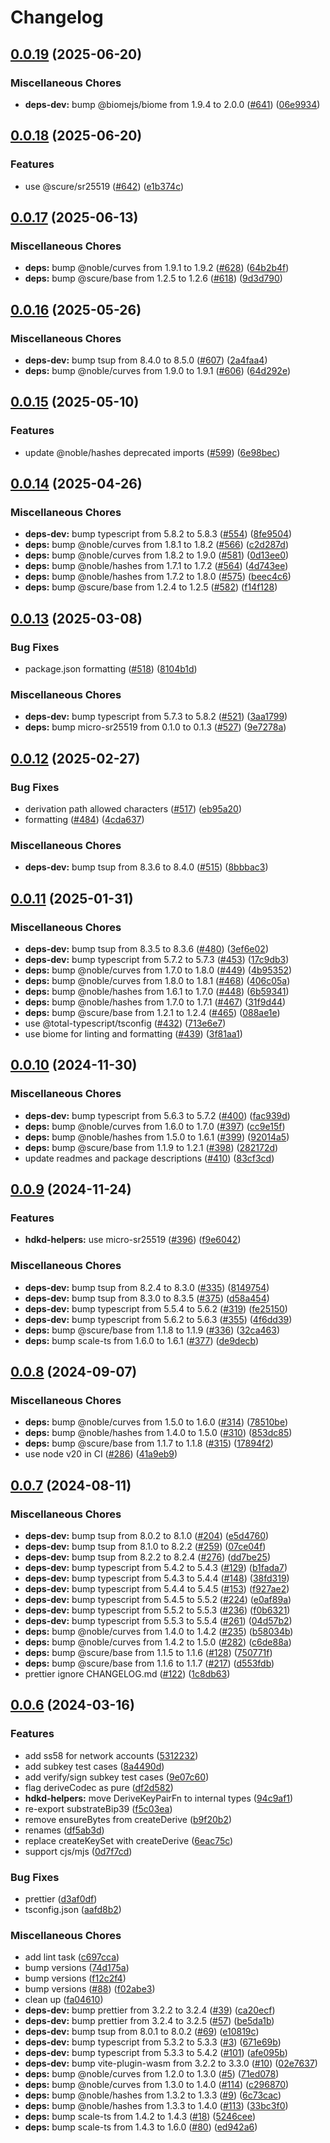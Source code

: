 # Changelog

## [0.0.19](https://github.com/polkadot-labs/hdkd/compare/hdkd-helpers-v0.0.18...hdkd-helpers-v0.0.19) (2025-06-20)


### Miscellaneous Chores

* **deps-dev:** bump @biomejs/biome from 1.9.4 to 2.0.0 ([#641](https://github.com/polkadot-labs/hdkd/issues/641)) ([06e9934](https://github.com/polkadot-labs/hdkd/commit/06e993414b1b6fe85f4db312a57e896c71c6ef52))

## [0.0.18](https://github.com/polkadot-labs/hdkd/compare/hdkd-helpers-v0.0.17...hdkd-helpers-v0.0.18) (2025-06-20)


### Features

* use @scure/sr25519 ([#642](https://github.com/polkadot-labs/hdkd/issues/642)) ([e1b374c](https://github.com/polkadot-labs/hdkd/commit/e1b374c47840b0c7a40887bd300e65705fd2f858))

## [0.0.17](https://github.com/polkadot-labs/hdkd/compare/hdkd-helpers-v0.0.16...hdkd-helpers-v0.0.17) (2025-06-13)


### Miscellaneous Chores

* **deps:** bump @noble/curves from 1.9.1 to 1.9.2 ([#628](https://github.com/polkadot-labs/hdkd/issues/628)) ([64b2b4f](https://github.com/polkadot-labs/hdkd/commit/64b2b4fb7747a64cec904ba39a9a5b4af7f3282e))
* **deps:** bump @scure/base from 1.2.5 to 1.2.6 ([#618](https://github.com/polkadot-labs/hdkd/issues/618)) ([9d3d790](https://github.com/polkadot-labs/hdkd/commit/9d3d7909ebb86c660d7e94567a36c0a651ad1790))

## [0.0.16](https://github.com/polkadot-labs/hdkd/compare/hdkd-helpers-v0.0.15...hdkd-helpers-v0.0.16) (2025-05-26)


### Miscellaneous Chores

* **deps-dev:** bump tsup from 8.4.0 to 8.5.0 ([#607](https://github.com/polkadot-labs/hdkd/issues/607)) ([2a4faa4](https://github.com/polkadot-labs/hdkd/commit/2a4faa4a1f30c11c046b34524e4d4ef2e4daef71))
* **deps:** bump @noble/curves from 1.9.0 to 1.9.1 ([#606](https://github.com/polkadot-labs/hdkd/issues/606)) ([64d292e](https://github.com/polkadot-labs/hdkd/commit/64d292eca0ea3149fb79ef67e9ab2b0e7c07d9f6))

## [0.0.15](https://github.com/polkadot-labs/hdkd/compare/hdkd-helpers-v0.0.14...hdkd-helpers-v0.0.15) (2025-05-10)


### Features

* update @noble/hashes deprecated imports ([#599](https://github.com/polkadot-labs/hdkd/issues/599)) ([6e98bec](https://github.com/polkadot-labs/hdkd/commit/6e98beca2d3fc520772717e436ecd260681679d6))

## [0.0.14](https://github.com/polkadot-labs/hdkd/compare/hdkd-helpers-v0.0.13...hdkd-helpers-v0.0.14) (2025-04-26)


### Miscellaneous Chores

* **deps-dev:** bump typescript from 5.8.2 to 5.8.3 ([#554](https://github.com/polkadot-labs/hdkd/issues/554)) ([8fe9504](https://github.com/polkadot-labs/hdkd/commit/8fe9504ba4e12ec91ae7bdd1b9116bb87c250ece))
* **deps:** bump @noble/curves from 1.8.1 to 1.8.2 ([#566](https://github.com/polkadot-labs/hdkd/issues/566)) ([c2d287d](https://github.com/polkadot-labs/hdkd/commit/c2d287deeb8fc570ff5af00a5305e39efb1e0aab))
* **deps:** bump @noble/curves from 1.8.2 to 1.9.0 ([#581](https://github.com/polkadot-labs/hdkd/issues/581)) ([0d13ee0](https://github.com/polkadot-labs/hdkd/commit/0d13ee0158c11fc3e92d26225dbb47bb64578fe0))
* **deps:** bump @noble/hashes from 1.7.1 to 1.7.2 ([#564](https://github.com/polkadot-labs/hdkd/issues/564)) ([4d743ee](https://github.com/polkadot-labs/hdkd/commit/4d743eeaa615a8dfed182121c62dc8e03762be20))
* **deps:** bump @noble/hashes from 1.7.2 to 1.8.0 ([#575](https://github.com/polkadot-labs/hdkd/issues/575)) ([beec4c6](https://github.com/polkadot-labs/hdkd/commit/beec4c62931b9b7f8c8af1659a2aa7b5dd2be5c1))
* **deps:** bump @scure/base from 1.2.4 to 1.2.5 ([#582](https://github.com/polkadot-labs/hdkd/issues/582)) ([f14f128](https://github.com/polkadot-labs/hdkd/commit/f14f128e3ae39726539c3fa902bed18a752d3bba))

## [0.0.13](https://github.com/polkadot-labs/hdkd/compare/hdkd-helpers-v0.0.12...hdkd-helpers-v0.0.13) (2025-03-08)


### Bug Fixes

* package.json formatting ([#518](https://github.com/polkadot-labs/hdkd/issues/518)) ([8104b1d](https://github.com/polkadot-labs/hdkd/commit/8104b1d6af262c13a04643b5f4f991a8d7076a93))


### Miscellaneous Chores

* **deps-dev:** bump typescript from 5.7.3 to 5.8.2 ([#521](https://github.com/polkadot-labs/hdkd/issues/521)) ([3aa1799](https://github.com/polkadot-labs/hdkd/commit/3aa1799568e85168bc065ed15f6b215b92f5eb3a))
* **deps:** bump micro-sr25519 from 0.1.0 to 0.1.3 ([#527](https://github.com/polkadot-labs/hdkd/issues/527)) ([9e7278a](https://github.com/polkadot-labs/hdkd/commit/9e7278a75b381f9a3c819e5059126e6de40a626a))

## [0.0.12](https://github.com/polkadot-labs/hdkd/compare/hdkd-helpers-v0.0.11...hdkd-helpers-v0.0.12) (2025-02-27)


### Bug Fixes

* derivation path allowed characters ([#517](https://github.com/polkadot-labs/hdkd/issues/517)) ([eb95a20](https://github.com/polkadot-labs/hdkd/commit/eb95a207af6b123b7bad9d29a9ebfd86cb7a8490))
* formatting ([#484](https://github.com/polkadot-labs/hdkd/issues/484)) ([4cda637](https://github.com/polkadot-labs/hdkd/commit/4cda637b4021f36d3bb2485a48c8749814ab9181))


### Miscellaneous Chores

* **deps-dev:** bump tsup from 8.3.6 to 8.4.0 ([#515](https://github.com/polkadot-labs/hdkd/issues/515)) ([8bbbac3](https://github.com/polkadot-labs/hdkd/commit/8bbbac3c02e1be4f18face917d4c70171025b4fd))

## [0.0.11](https://github.com/polkadot-labs/hdkd/compare/hdkd-helpers-v0.0.10...hdkd-helpers-v0.0.11) (2025-01-31)


### Miscellaneous Chores

* **deps-dev:** bump tsup from 8.3.5 to 8.3.6 ([#480](https://github.com/polkadot-labs/hdkd/issues/480)) ([3ef6e02](https://github.com/polkadot-labs/hdkd/commit/3ef6e02827212d934b59a4e566d8aa61d3ba7b27))
* **deps-dev:** bump typescript from 5.7.2 to 5.7.3 ([#453](https://github.com/polkadot-labs/hdkd/issues/453)) ([17c9db3](https://github.com/polkadot-labs/hdkd/commit/17c9db308d4475b7ec3bfb56ce0b73b2d1dc653c))
* **deps:** bump @noble/curves from 1.7.0 to 1.8.0 ([#449](https://github.com/polkadot-labs/hdkd/issues/449)) ([4b95352](https://github.com/polkadot-labs/hdkd/commit/4b95352349883cc028aa35cd183aaa012b5ca059))
* **deps:** bump @noble/curves from 1.8.0 to 1.8.1 ([#468](https://github.com/polkadot-labs/hdkd/issues/468)) ([406c05a](https://github.com/polkadot-labs/hdkd/commit/406c05a4659dae3eb68ed7baa7d877f4580aa969))
* **deps:** bump @noble/hashes from 1.6.1 to 1.7.0 ([#448](https://github.com/polkadot-labs/hdkd/issues/448)) ([6b59341](https://github.com/polkadot-labs/hdkd/commit/6b5934137685bda37be9e8eba818b7bc556c17a5))
* **deps:** bump @noble/hashes from 1.7.0 to 1.7.1 ([#467](https://github.com/polkadot-labs/hdkd/issues/467)) ([31f9d44](https://github.com/polkadot-labs/hdkd/commit/31f9d447cc9ba127deb67daba85f135eb3930a77))
* **deps:** bump @scure/base from 1.2.1 to 1.2.4 ([#465](https://github.com/polkadot-labs/hdkd/issues/465)) ([088ae1e](https://github.com/polkadot-labs/hdkd/commit/088ae1e71854b63848325ce16799b7a20b04a9f9))
* use @total-typescript/tsconfig ([#432](https://github.com/polkadot-labs/hdkd/issues/432)) ([713e6e7](https://github.com/polkadot-labs/hdkd/commit/713e6e73f8ac3950f6fa2fc4299ddf54fde252c5))
* use biome for linting and formatting ([#439](https://github.com/polkadot-labs/hdkd/issues/439)) ([3f81aa1](https://github.com/polkadot-labs/hdkd/commit/3f81aa159f3429914c19edab3f266a00ca6f40a4))

## [0.0.10](https://github.com/polkadot-labs/hdkd/compare/hdkd-helpers-v0.0.9...hdkd-helpers-v0.0.10) (2024-11-30)


### Miscellaneous Chores

* **deps-dev:** bump typescript from 5.6.3 to 5.7.2 ([#400](https://github.com/polkadot-labs/hdkd/issues/400)) ([fac939d](https://github.com/polkadot-labs/hdkd/commit/fac939d8dbe7bcd7db9e2fca1c03ab0f1cdb1847))
* **deps:** bump @noble/curves from 1.6.0 to 1.7.0 ([#397](https://github.com/polkadot-labs/hdkd/issues/397)) ([cc9e15f](https://github.com/polkadot-labs/hdkd/commit/cc9e15fbe26b50fb6d59dec63ddd6e4aefa1782d))
* **deps:** bump @noble/hashes from 1.5.0 to 1.6.1 ([#399](https://github.com/polkadot-labs/hdkd/issues/399)) ([92014a5](https://github.com/polkadot-labs/hdkd/commit/92014a5726624583bffadf3397e4380fb90af3be))
* **deps:** bump @scure/base from 1.1.9 to 1.2.1 ([#398](https://github.com/polkadot-labs/hdkd/issues/398)) ([282172d](https://github.com/polkadot-labs/hdkd/commit/282172dc38c957f50a9be3640f3148fe47224843))
* update readmes and package descriptions ([#410](https://github.com/polkadot-labs/hdkd/issues/410)) ([83cf3cd](https://github.com/polkadot-labs/hdkd/commit/83cf3cdc75862f6048269b2f3327ce74ccca905d))

## [0.0.9](https://github.com/polkadot-labs/hdkd/compare/hdkd-helpers-v0.0.8...hdkd-helpers-v0.0.9) (2024-11-24)


### Features

* **hdkd-helpers:** use micro-sr25519 ([#396](https://github.com/polkadot-labs/hdkd/issues/396)) ([f9e6042](https://github.com/polkadot-labs/hdkd/commit/f9e604294dca10e35ff750e02f92392befb0ab63))


### Miscellaneous Chores

* **deps-dev:** bump tsup from 8.2.4 to 8.3.0 ([#335](https://github.com/polkadot-labs/hdkd/issues/335)) ([8149754](https://github.com/polkadot-labs/hdkd/commit/8149754188a91b8a1b73824ad1f07f8916d42291))
* **deps-dev:** bump tsup from 8.3.0 to 8.3.5 ([#375](https://github.com/polkadot-labs/hdkd/issues/375)) ([d58a454](https://github.com/polkadot-labs/hdkd/commit/d58a4547af46f0580f64a17bff00ee72dbfebafb))
* **deps-dev:** bump typescript from 5.5.4 to 5.6.2 ([#319](https://github.com/polkadot-labs/hdkd/issues/319)) ([fe25150](https://github.com/polkadot-labs/hdkd/commit/fe25150aa0c0a373de484b8fd55fc41c61145c05))
* **deps-dev:** bump typescript from 5.6.2 to 5.6.3 ([#355](https://github.com/polkadot-labs/hdkd/issues/355)) ([4f6dd39](https://github.com/polkadot-labs/hdkd/commit/4f6dd398c6e17334b48768b3f0d661e8cbc95350))
* **deps:** bump @scure/base from 1.1.8 to 1.1.9 ([#336](https://github.com/polkadot-labs/hdkd/issues/336)) ([32ca463](https://github.com/polkadot-labs/hdkd/commit/32ca46340b28df3763673338f278c8cb600638ce))
* **deps:** bump scale-ts from 1.6.0 to 1.6.1 ([#377](https://github.com/polkadot-labs/hdkd/issues/377)) ([de9decb](https://github.com/polkadot-labs/hdkd/commit/de9decb3dd314b0f6ca3928db73e40ab215b8859))

## [0.0.8](https://github.com/polkadot-labs/hdkd/compare/hdkd-helpers-v0.0.7...hdkd-helpers-v0.0.8) (2024-09-07)


### Miscellaneous Chores

* **deps:** bump @noble/curves from 1.5.0 to 1.6.0 ([#314](https://github.com/polkadot-labs/hdkd/issues/314)) ([78510be](https://github.com/polkadot-labs/hdkd/commit/78510be0d236f84481ece7bca84d2b097eb44ad5))
* **deps:** bump @noble/hashes from 1.4.0 to 1.5.0 ([#310](https://github.com/polkadot-labs/hdkd/issues/310)) ([853dc85](https://github.com/polkadot-labs/hdkd/commit/853dc854d49a1c70c3a18ef8c7c9afc3aeb1c1a4))
* **deps:** bump @scure/base from 1.1.7 to 1.1.8 ([#315](https://github.com/polkadot-labs/hdkd/issues/315)) ([17894f2](https://github.com/polkadot-labs/hdkd/commit/17894f2562f30e3291488c7f6befd956cdddf22f))
* use node v20 in CI ([#286](https://github.com/polkadot-labs/hdkd/issues/286)) ([41a9eb9](https://github.com/polkadot-labs/hdkd/commit/41a9eb96e7eb6f50b0bef829635b3643d2994c7a))

## [0.0.7](https://github.com/polkadot-labs/hdkd/compare/hdkd-helpers-v0.0.6...hdkd-helpers-v0.0.7) (2024-08-11)


### Miscellaneous Chores

* **deps-dev:** bump tsup from 8.0.2 to 8.1.0 ([#204](https://github.com/polkadot-labs/hdkd/issues/204)) ([e5d4760](https://github.com/polkadot-labs/hdkd/commit/e5d4760f01f136a5f471b6c94b051d1deee60fce))
* **deps-dev:** bump tsup from 8.1.0 to 8.2.2 ([#259](https://github.com/polkadot-labs/hdkd/issues/259)) ([07ce04f](https://github.com/polkadot-labs/hdkd/commit/07ce04fa40d42520964014b8bfc6036ef731621c))
* **deps-dev:** bump tsup from 8.2.2 to 8.2.4 ([#276](https://github.com/polkadot-labs/hdkd/issues/276)) ([dd7be25](https://github.com/polkadot-labs/hdkd/commit/dd7be25251897e505e2e8b8c3d3ac1cbd3036b7b))
* **deps-dev:** bump typescript from 5.4.2 to 5.4.3 ([#129](https://github.com/polkadot-labs/hdkd/issues/129)) ([b1fada7](https://github.com/polkadot-labs/hdkd/commit/b1fada7ee311501655170f399d83f651e157a23d))
* **deps-dev:** bump typescript from 5.4.3 to 5.4.4 ([#148](https://github.com/polkadot-labs/hdkd/issues/148)) ([38fd319](https://github.com/polkadot-labs/hdkd/commit/38fd3192b6b4187651ed64c19220be8ece61f3ba))
* **deps-dev:** bump typescript from 5.4.4 to 5.4.5 ([#153](https://github.com/polkadot-labs/hdkd/issues/153)) ([f927ae2](https://github.com/polkadot-labs/hdkd/commit/f927ae2cfa5e0807032a88458e0c61ea9bf2c54c))
* **deps-dev:** bump typescript from 5.4.5 to 5.5.2 ([#224](https://github.com/polkadot-labs/hdkd/issues/224)) ([e0af89a](https://github.com/polkadot-labs/hdkd/commit/e0af89a1b0e9c1af4a537cdef490557edf32ee0a))
* **deps-dev:** bump typescript from 5.5.2 to 5.5.3 ([#236](https://github.com/polkadot-labs/hdkd/issues/236)) ([f0b6321](https://github.com/polkadot-labs/hdkd/commit/f0b6321c0a501fa8dd32f05bac81a825da3cda1e))
* **deps-dev:** bump typescript from 5.5.3 to 5.5.4 ([#261](https://github.com/polkadot-labs/hdkd/issues/261)) ([04d57b2](https://github.com/polkadot-labs/hdkd/commit/04d57b2173fd17e0ebfd6d26039b73807fd5615e))
* **deps:** bump @noble/curves from 1.4.0 to 1.4.2 ([#235](https://github.com/polkadot-labs/hdkd/issues/235)) ([b58034b](https://github.com/polkadot-labs/hdkd/commit/b58034bbb7b4b2f30c440c67137ad26d78ee2af0))
* **deps:** bump @noble/curves from 1.4.2 to 1.5.0 ([#282](https://github.com/polkadot-labs/hdkd/issues/282)) ([c6de88a](https://github.com/polkadot-labs/hdkd/commit/c6de88a796db68960a6b039c6d62ab7ae837e52b))
* **deps:** bump @scure/base from 1.1.5 to 1.1.6 ([#128](https://github.com/polkadot-labs/hdkd/issues/128)) ([750771f](https://github.com/polkadot-labs/hdkd/commit/750771faeec823d360576bcacba5a935e99f50ed))
* **deps:** bump @scure/base from 1.1.6 to 1.1.7 ([#217](https://github.com/polkadot-labs/hdkd/issues/217)) ([d553fdb](https://github.com/polkadot-labs/hdkd/commit/d553fdba328ab35633ce0c42e431b6ac63bc08fc))
* prettier ignore CHANGELOG.md ([#122](https://github.com/polkadot-labs/hdkd/issues/122)) ([1c8db63](https://github.com/polkadot-labs/hdkd/commit/1c8db63734300b926619dff87949722a401e2592))

## [0.0.6](https://github.com/polkadot-labs/hdkd/compare/hdkd-helpers-v0.0.5...hdkd-helpers-v0.0.6) (2024-03-16)


### Features

* add ss58 for network accounts ([5312232](https://github.com/polkadot-labs/hdkd/commit/53122321c0bef8f107b7f2390044dd579240fc38))
* add subkey test cases ([8a4490d](https://github.com/polkadot-labs/hdkd/commit/8a4490d6f8170f04a872ac701caba7c510ba2fc5))
* add verify/sign subkey test cases ([9e07c60](https://github.com/polkadot-labs/hdkd/commit/9e07c603d20f59a1498fa3b1316bf3ea37a9ec73))
* flag deriveCodec as pure ([df2d582](https://github.com/polkadot-labs/hdkd/commit/df2d5827cb63ca54ad448670f416a8f77398f423))
* **hdkd-helpers:** move DeriveKeyPairFn to internal types ([94c9af1](https://github.com/polkadot-labs/hdkd/commit/94c9af1c9fe63f3cf8d70c9544caa15a422f8bc5))
* re-export substrateBip39 ([f5c03ea](https://github.com/polkadot-labs/hdkd/commit/f5c03eafcaf09dad82c248791021a2f1113d15b9))
* remove ensureBytes from createDerive ([b9f20b2](https://github.com/polkadot-labs/hdkd/commit/b9f20b28026cd3a8b216154ad5758edb12d59dce))
* renames ([df5ab3d](https://github.com/polkadot-labs/hdkd/commit/df5ab3db17d2789567b29ef41f25f76adbf800a7))
* replace createKeySet with createDerive ([6eac75c](https://github.com/polkadot-labs/hdkd/commit/6eac75cf28316b215ea5e439ae05c3f2b1578dad))
* support cjs/mjs ([0d7f7cd](https://github.com/polkadot-labs/hdkd/commit/0d7f7cd39ad8392233fde2c04797c42279a5fbec))


### Bug Fixes

* prettier ([d3af0df](https://github.com/polkadot-labs/hdkd/commit/d3af0df9eb9d4fc1c8bf270fb99c2aa84824f1ff))
* tsconfig.json ([aafd8b2](https://github.com/polkadot-labs/hdkd/commit/aafd8b2909d8b9ba60314564b42b66d757c05e79))


### Miscellaneous Chores

* add lint task ([c697cca](https://github.com/polkadot-labs/hdkd/commit/c697ccac01ae2c0b5d916538b9681f9452add992))
* bump versions ([74d175a](https://github.com/polkadot-labs/hdkd/commit/74d175af649ce357ced8f8c3c1cde7179726ad3d))
* bump versions ([f12c2f4](https://github.com/polkadot-labs/hdkd/commit/f12c2f493f8c3b27aa1879ed7f82062f4128c161))
* bump versions ([#88](https://github.com/polkadot-labs/hdkd/issues/88)) ([f02abe3](https://github.com/polkadot-labs/hdkd/commit/f02abe35eb636280e79cd75447f927a6d6074f48))
* clean up ([fa04610](https://github.com/polkadot-labs/hdkd/commit/fa04610af173f634d5bcdf925da47145374df31e))
* **deps-dev:** bump prettier from 3.2.2 to 3.2.4 ([#39](https://github.com/polkadot-labs/hdkd/issues/39)) ([ca20ecf](https://github.com/polkadot-labs/hdkd/commit/ca20ecf734886ae6b9d3968b77631761820130ef))
* **deps-dev:** bump prettier from 3.2.4 to 3.2.5 ([#57](https://github.com/polkadot-labs/hdkd/issues/57)) ([be5da1b](https://github.com/polkadot-labs/hdkd/commit/be5da1b6737ff48c8b021feb2d7f2723e11a9809))
* **deps-dev:** bump tsup from 8.0.1 to 8.0.2 ([#69](https://github.com/polkadot-labs/hdkd/issues/69)) ([e10819c](https://github.com/polkadot-labs/hdkd/commit/e10819c0988cdf105785dd3df5b7c218fc5c96d4))
* **deps-dev:** bump typescript from 5.3.2 to 5.3.3 ([#3](https://github.com/polkadot-labs/hdkd/issues/3)) ([671e69b](https://github.com/polkadot-labs/hdkd/commit/671e69b3f682ce458a76ca18117f714866777db4))
* **deps-dev:** bump typescript from 5.3.3 to 5.4.2 ([#101](https://github.com/polkadot-labs/hdkd/issues/101)) ([afe095b](https://github.com/polkadot-labs/hdkd/commit/afe095b2ab6f6390734725f670e81b26df9f017b))
* **deps-dev:** bump vite-plugin-wasm from 3.2.2 to 3.3.0 ([#10](https://github.com/polkadot-labs/hdkd/issues/10)) ([02e7637](https://github.com/polkadot-labs/hdkd/commit/02e76371f34a788788da7c61092d969cfa843841))
* **deps:** bump @noble/curves from 1.2.0 to 1.3.0 ([#5](https://github.com/polkadot-labs/hdkd/issues/5)) ([71ed078](https://github.com/polkadot-labs/hdkd/commit/71ed07880f8d037f125b772d3a9a0b551cb697ac))
* **deps:** bump @noble/curves from 1.3.0 to 1.4.0 ([#114](https://github.com/polkadot-labs/hdkd/issues/114)) ([c296870](https://github.com/polkadot-labs/hdkd/commit/c2968706dfb299ed41aa09afca1fea34fcb60286))
* **deps:** bump @noble/hashes from 1.3.2 to 1.3.3 ([#9](https://github.com/polkadot-labs/hdkd/issues/9)) ([6c73cac](https://github.com/polkadot-labs/hdkd/commit/6c73cac167375cd0a108279f7827ae71d9248335))
* **deps:** bump @noble/hashes from 1.3.3 to 1.4.0 ([#113](https://github.com/polkadot-labs/hdkd/issues/113)) ([33bc3f0](https://github.com/polkadot-labs/hdkd/commit/33bc3f06438edcf465f45773f1870b6476d1c556))
* **deps:** bump scale-ts from 1.4.2 to 1.4.3 ([#18](https://github.com/polkadot-labs/hdkd/issues/18)) ([5246cee](https://github.com/polkadot-labs/hdkd/commit/5246cee2db1f59b061c326f2d90d41c5131ad139))
* **deps:** bump scale-ts from 1.4.3 to 1.6.0 ([#80](https://github.com/polkadot-labs/hdkd/issues/80)) ([ed942a6](https://github.com/polkadot-labs/hdkd/commit/ed942a60653481115f59889ea338cc5a2e440635))
